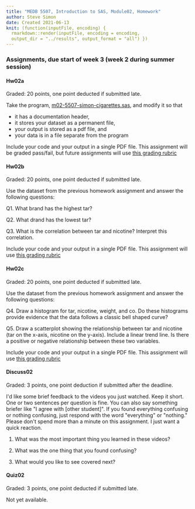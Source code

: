 ```yaml
---
title: "MEDB 5507, Introduction to SAS, Module02, Homework"
author: Steve Simon
date: Created 2021-06-13
knit: (function(inputFile, encoding) {
  rmarkdown::render(inputFile, encoding = encoding,
  output_dir = "../results", output_format = "all") }) 
---
```


### Assignments, due start of week 3 (week 2 during summer session)

#### Hw02a

Graded: 20 points, one point deducted if submitted late.

Take the program, [m02-5507-simon-cigarettes.sas][git1], and modify it so that

+ it has a documentation header,
+ it stores your dataset as a permanent file,
+ your output is stored as a pdf file, and
+ your data is in a file separate from the program

Include your code and your output in a single PDF file. This assignment will be graded pass/fail, but future assignments will use [this grading rubric][git2]

#### Hw02b

Graded: 20 points, one point deducted if submitted late.

Use the dataset from the previous homework assignment and answer the following questions:

Q1. What brand has the highest tar?

Q2. What drand has the lowest tar?

Q3. What is the correlation between tar and nicotine? Interpret this correlation.

Include your code and your output in a single PDF file. This assignment will use [this grading rubric][git2]

#### Hw02c

Graded: 20 points, one point deducted if submitted late.

Use the dataset from the previous homework assignment and answer the following questions:

Q4. Draw a histogram for tar, nicotine, weight, and co. Do these histograms provide evidence that the data follows a classic bell shaped curve?

Q5. Draw a scatterplot showing the relationship between tar and nicotine (tar on the x-axis, nicotine on the y-axis). Include a linear trend line. Is there a positive or negative relationship between these two variables.

Include your code and your output in a single PDF file. This assignment will use [this grading rubric][git2]

#### Discuss02

Graded: 3 points, one point deduction if submitted after the deadline.

I'd like some brief feedback to the videos you just watched. Keep it short. One or two sentences per question is fine. You can also say something briefer like "I agree with [other student]". If you found everything confusing or nothing confusing, just respond with the word "everything" or "nothing." Please don't spend more than a minute on this assignment. I just want a quick reaction.

1. What was the most important thing you learned in these videos?

2. What was the one thing that you found confusing?

3. What would you like to see covered next?

#### Quiz02

Graded: 3 points, one point deducted if submitted late.

Not yet available.


[git1]: https://github.com/pmean/introduction-to-SAS/blob/master/src/m02-5507-simon-cigarettes.sas
[git2]: https://github.com/pmean/classes/blob/master/software-engineering/src/grading-rubric.md